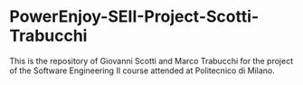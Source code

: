 # PowerEnjoy-SEII-Project-Scotti-Trabucchi
This is the repository of Giovanni Scotti and Marco Trabucchi for the project of the Software Engineering II course attended at Politecnico di Milano.
